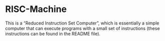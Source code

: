 # RISC-Machine
This is a “Reduced Instruction Set Computer”, which is essentially a simple computer that can execute programs with a small set of instructions (these instructions can be found in the README file).
